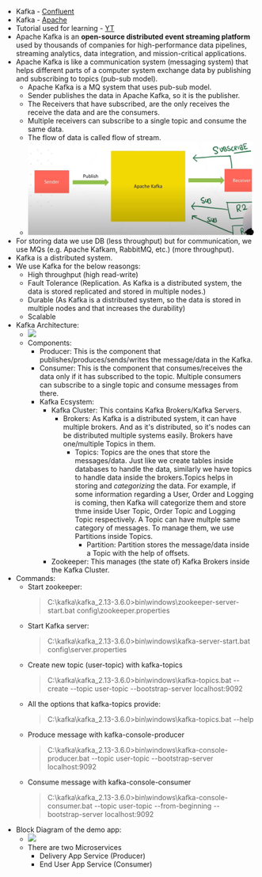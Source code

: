 - Kafka - [Confluent](https://developer.confluent.io/what-is-apache-kafka/)
- Kafka - [Apache](https://kafka.apache.org/)
- Tutorial used for learning - [YT](https://youtu.be/ei6fK9StzMM?si=BfAGDuTIQPRxDFu1)
- Apache Kafka is an <strong>open-source distributed event streaming platform</strong> used by thousands of companies for high-performance data pipelines, streaming analytics, data integration, and mission-critical applications.
- Apache Kafka is like a communication system (messaging system) that helps different parts of a computer system exchange data by publishing and subscribing to topics (pub-sub model).
  - Apache Kafka is a MQ system that uses pub-sub model.
  - Sender publishes the data in Apache Kafka, so it is the publisher.
  - The Receivers that have subscribed, are the only receives the receive the data and are the consumers.
  - Multiple receivers can subscribe to a single topic and consume the same data.
  - The flow of data is called flow of stream.
  - ![](imgs/kafka1.PNG)
- For storing data we use DB (less throughput) but for communication, we use MQs (e.g. Apache Kafkam, RabbitMQ, etc.) (more throughput).
- Kafka is a distributed system.
- We use Kafka for the below reasongs:
  - High throughput (high read-write)
  - Fault Tolerance (Replication. As Kafka is a distributed system, the data is stored replicated and stored in multiple nodes.)
  - Durable (As Kafka is a distributed system, so the data is stored in multiple nodes and that increases the durability)
  - Scalable
- Kafka Architecture:
  - ![](/imgs/kafka2.PNG)
  - Components:
    - Producer: This is the component that publishes/produces/sends/writes the message/data in the Kafka.
    - Consumer: This is the component that consumes/receives the data only if it has subscribed to the topic. Multiple consumers can subscribe to a single topic and consume messages from there.
    - Kafka Ecsystem: 
      - Kafka Cluster: This contains Kafka Brokers/Kafka Servers. 
        - Brokers: As Kafka is a distributed system, it can have multiple brokers. And as it's distributed, so it's nodes can be distributed multiple systems easily. Brokers have one/multiple Topics in them.
          - Topics: Topics are the ones that store the messages/data. Just like we create tables inside databases to handle the data, similarly we have topics to handle data inside the brokers.Topics helps in storing and <em>categorizing</em> the data. For example, if some information regarding a User, Order and Logging is coming, then Kafka will categorize them and store thme inside User Topic, Order Topic and Logging Topic respectively. A Topic can have multple same category of messages. To manage them, we use Partitions inside Topics.
            - Partition: Partition stores the message/data inside a Topic with the help of offsets.
      - Zookeeper: This manages (the state of) Kafka Brokers inside the Kafka Cluster.
- Commands:
  - Start zookeeper:
    >C:\kafka\kafka_2.13-3.6.0>bin\windows\zookeeper-server-start.bat config\zookeeper.properties
  - Start Kafka server:
    >C:\kafka\kafka_2.13-3.6.0>bin\windows\kafka-server-start.bat config\server.properties
  - Create new topic (user-topic) with kafka-topics
    >C:\kafka\kafka_2.13-3.6.0>bin\windows\kafka-topics.bat --create --topic user-topic --bootstrap-server localhost:9092
  - All the options that kafka-topics provide:
    >C:\kafka\kafka_2.13-3.6.0>bin\windows\kafka-topics.bat --help
  - Produce message with kafka-console-producer
    >C:\kafka\kafka_2.13-3.6.0>bin\windows\kafka-console-producer.bat --topic user-topic --bootstrap-server localhost:9092
  - Consume message with kafka-console-consumer
    >C:\kafka\kafka_2.13-3.6.0>bin\windows\kafka-console-consumer.bat --topic user-topic --from-beginning --bootstrap-server localhost:9092
- Block Diagram of the demo app:
  - ![](/imgs/kafka3.PNG)
  - There are two Microservices
    - Delivery App Service (Producer)
    - End User App Service (Consumer)
